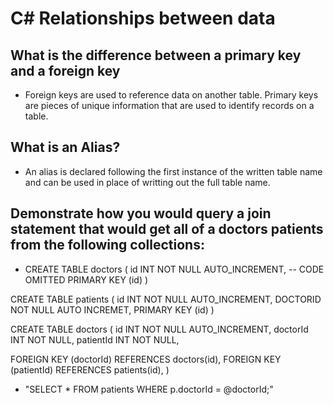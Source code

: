 # C# Relationships between data

## What is the difference between a primary key and a foreign key

* Foreign keys are used to reference data on another table. Primary keys are pieces of unique information that are used to identify records on a table.

## What is an Alias?

* An alias is declared following the first instance of the written table name and can be used in place of writting out the full table name.

## Demonstrate how you would query a join statement that would get all of a doctors patients from the following collections:

*  CREATE TABLE doctors (
  id INT NOT NULL AUTO_INCREMENT,
  -- CODE OMITTED
  PRIMARY KEY (id)
)

CREATE TABLE patients (
  id INT NOT NULL AUTO_INCREMENT,
  DOCTORID NOT NULL AUTO INCREMET,
  PRIMARY KEY (id)
)

CREATE TABLE doctors (
  id INT NOT NULL AUTO_INCREMENT,
  doctorId INT NOT NULL,
  patientId INT NOT NULL,

  FOREIGN KEY (doctorId)
    REFERENCES doctors(id),
  FOREIGN KEY (patientId)
    REFERENCES patients(id),
)

* "SELECT * FROM patients WHERE p.doctorId = @doctorId;"